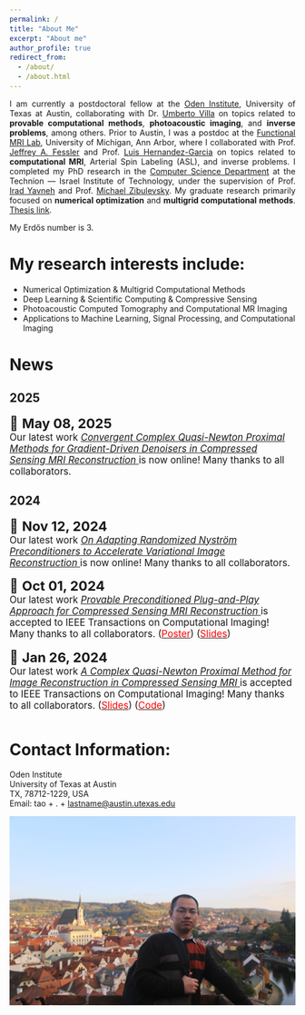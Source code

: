 ```yaml
---
permalink: /
title: "About Me"
excerpt: "About me"
author_profile: true
redirect_from: 
  - /about/
  - /about.html
---
```


<p style="text-align:justify; text-justify:inter-ideograph;">
I am currently a postdoctoral fellow at the <a href="https://oden.utexas.edu"> Oden Institute</a>, University of Texas at Austin, collaborating with Dr.  <a href="https://uvilla.github.io/index.html"> Umberto Villa</a> on topics related to <strong>provable computational methods</strong>, <strong>photoacoustic imaging</strong>, and <strong>inverse problems</strong>, among others.  Prior to Austin,  I was a postdoc at the <a href="http://fmri.research.umich.edu/index.php"> Functional MRI Lab</a>, University of Michigan, Ann Arbor, where I collaborated with Prof.  <a href="https://web.eecs.umich.edu/~fessler/">Jeffrey A. Fessler</a> and Prof.  <a href="http://fmri.research.umich.edu/about/faculty/hernandez.php">Luis Hernandez-Garcia</a> on topics related to <strong>computational MRI</strong>, Arterial Spin Labeling (ASL), and inverse problems. I completed my PhD research in the <a href="https://www.cs.technion.ac.il">Computer Science Department</a> at the Technion — Israel Institute of Technology,  under the supervision of Prof. <a href="http://irad.net.technion.ac.il">Irad Yavneh</a> and Prof. <a href="https://sites.google.com/site/michaelzibulevsky/">Michael Zibulevsky</a>.  My graduate research primarily focused on <strong>numerical optimization</strong> and <strong>multigrid computational methods</strong>. <a href="https://hongtao-argmin.github.io/files/PhDThesisTaoHong_Full.pdf">Thesis link</a>.
 </p>

<p>My Erd&#337;s number is 3.</p>

<html>
<head>
    <style>
        .centered-text {
            font-size: 28px;      /* Large font size */
            font-weight: bold;    /* Bold font weight */
            color: black;         /* Black color text */
            text-align: center;   /* Center the text */
            margin: 0px;          /* Remove vertical margin */
            padding: 0px;         /* Remove padding */
            margin-bottom: 10px;
        }
    </style>
</head>
<body>

<!--
<div class="centered-text">
    I am currently on the job market.
</div>
-->
<!--
 <center>
 <a href="https://hongtao-argmin.github.io/files/CVTao.pdf"><span style="color: #0000ff;font-size: 28px;">CV</span></a> <a href="https://hongtao-argmin.github.io/files/RS_Tao.pdf"><span style="color: #0000ff;font-size: 28px;margin-left: 20px;margin-right: 20px;">Research Statement</span></a> 
 
 </center>
 -->
</body>
</html>


<!--
</html> lang="en"
<head> 
    <meta charset="UTF-8">
    <meta name="viewport" content="width=device-width, initial-scale=1.0">
    <title>Recent News</title>
    <style>
        /* Style for the box */
        .news-box {
            background-color: #f8f9fa;
            border: 1px solid #ddd;
            padding: 20px;
            width: 800px;
            margin: 20px auto;
            font-family: Arial, sans-serif;
        }

        /* Style for the heading */
        h2 {
            font-size: 24px;
            margin-bottom: 15px;
            color: #333;
        }

        /* Style for the list items */
        ul {
            list-style: none;
            padding-left: 10px;
        }

        ul li {
            padding: 5px 0;
        }

        /* Style for the bullet points */
        ul li::before {
            content: "●";
            color: #a0c64f;  /* Custom bullet color */
            font-weight: bold;
            display: inline-block; 
            width: 1em;
            margin-left: -1em;
        }

        /* Style for the date */
        .date {
            color: #06c;
            font-weight: bold;
        }

        /* Style for the links */
        a {
            color: #06c;
            text-decoration: none;
        }

        a:hover {
            text-decoration: underline;
        }
    </style>
</head>
<body>

<div class="news-box">
    <h2>Recent news</h2>
    <ul>
        <li><span class="date">08-22-2022:</span> I started my postdoc research at UMich under the supervision of Prof. Jeffrey Fessler.</li>
    </ul>
</div>

</body>
</html>
 -->



<!--
<body>
    <div class="recent-news">
        <h2>Recent News</h2>
        <ul>
            <li><strong>08-22-2022</strong>: I started my postdoc research at UMich under the supervision of Prof. Jeffrey Fessler.</li>
        </ul>
    </div>
</body>
 -->

My research interests include:
======

<ul style= "margin-bottom: 2em;">
  <li>Numerical Optimization & Multigrid Computational Methods</li>
  <li>Deep Learning & Scientific Computing & Compressive Sensing</li>
  <li>Photoacoustic Computed Tomography and Computational MR Imaging</li>
  <li>Applications to Machine Learning, Signal Processing, and Computational Imaging</li>
</ul>



# News

## 2025

<div style="margin-bottom: 1em;  font-size: 1.2em;">
  <span style="font-size: 1.4em;">📅 <strong>May 08, 2025</strong></span><br>
  Our latest work  
  <a href="https://hongtao-argmin.github.io/CQNPM-GD-CSMRI/" target="_blank"> <em>Convergent Complex Quasi-Newton Proximal Methods for Gradient-Driven Denoisers in Compressed Sensing MRI Reconstruction</em> </a> is now online! Many thanks to all collaborators.
</div>

## 2024
<div style="margin-bottom: 1em;  font-size: 1.2em;">
  <span style="font-size: 1.4em;">📅 <strong>Nov 12, 2024</strong></span><br>
  Our latest work  
  <a href="https://arxiv.org/abs/2411.08178" target="_blank"> <em>On Adapting Randomized Nyström Preconditioners to Accelerate Variational Image Reconstruction</em> </a> is now online! Many thanks to all collaborators.
</div>

<div style="margin-bottom: 1em;  font-size: 1.2em;">
  <span style="font-size: 1.4em;">📅 <strong>Oct 01, 2024</strong></span><br>
  Our latest work  
  <a href="https://ieeexplore.ieee.org/document/10711213" target="_blank"> <em>Provable Preconditioned Plug-and-Play Approach for Compressed Sensing MRI Reconstruction</em> </a> is accepted to IEEE Transactions on Computational Imaging! Many thanks to all collaborators. (<a href="  https://www.dropbox.com/scl/fi/zhx9pfedqca8zoxpj0l82/2024_Tao_PPnP_CSMRI_Poster.pdf?rlkey=1ba6d1jgaj8k0wjcruusn0gj6&dl=0"><span style="color: #ff0000;">Poster</span></a>) (<a href="https://www.dropbox.com/scl/fi/zwhwogo93nzzyrmctf020/PPnP_Tao.pdf?rlkey=im0m2o5b0jj23mmjvrqi0hyho&dl=0"><span style="color: #ff0000;">Slides</span></a>) 
</div>

<div style="margin-bottom: 3em;  font-size: 1.2em;">
  <span style="font-size: 1.4em;">📅 <strong>Jan 26, 2024</strong></span><br>
  Our latest work  
  <a href="https://ieeexplore.ieee.org/document/10444063" target="_blank"> <em>A Complex Quasi-Newton Proximal Method for Image Reconstruction in Compressed Sensing MRI</em> </a> is accepted to IEEE Transactions on Computational Imaging! Many thanks to all collaborators. (<a href="https://hongtao-argmin.github.io/files/AccNes-CQNPM-MRI.pdf"><span style="color: #ff0000;">Slides</span></a>) (<a href="https://github.com/hongtao-argmin/CQNPCS_MRIReco"><span style="color: #ff0000;">Code</span></a>)
</div>



Contact Information:
======
Oden Institute <br>
University of Texas at Austin <br>
TX, 78712-1229, USA <br>
Email: tao + . + lastname@austin.utexas.edu

<a href="https://hongtao-argmin.github.io">
<img src="/images/IMG_9131.JPG" alt="Trulli" width="700" height="333">
</a>

<!---
https://www.cs.technion.ac.il/users/wwwb/cgi-bin/tr-info.cgi/2021/PHD/PHD-2021-13
-->















<body> 
<p style="text-align:left;opacity:0;">
<script type="text/javascript" id="clustrmaps" src="//cdn.clustrmaps.com/map_v2.js?cl=ffffff&w=300&t=n&d=wMBep7xmK2akhC--rKvXsXFXJFCS1qisst7HCDAJqpU"></script>
 </p>
</body>

